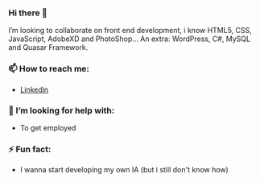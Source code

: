 ### Hi there 👋

<!--
**Akherox/Akherox** is a ✨ _special_ ✨ repository because its `README.md` (this file) appears on your GitHub profile. -->


I’m looking to collaborate on front end development, i know HTML5, CSS, JavaScript, AdobeXD and PhotoShop...
An extra: WordPress, C#, MySQL and Quasar Framework.

### 📫 How to reach me:

- [Linkedin](https://linkedin.com/in/alex-bravo-008-mk)

### 🤔 I’m looking for help with:

-  To get employed

### ⚡ Fun fact: 

- I wanna start developing my own IA (but i still don't know how)

